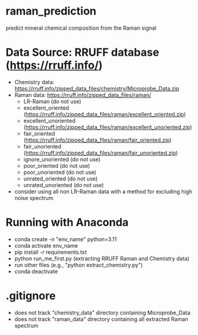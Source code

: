 # raman_prediction
predict mineral chemical composition from the Raman signal

# Data Source: RRUFF database (https://rruff.info/)
- Chemistry data: https://rruff.info/zipped_data_files/chemistry/Microprobe_Data.zip
- Raman data: https://rruff.info/zipped_data_files/raman/
  - LR-Raman (do not use)
  - excellent_oriented (https://rruff.info/zipped_data_files/raman/excellent_oriented.zip)
  - excellent_unoriented (https://rruff.info/zipped_data_files/raman/excellent_unoriented.zip)
  - fair_oriented (https://rruff.info/zipped_data_files/raman/fair_oriented.zip)
  - fair_unoriented (https://rruff.info/zipped_data_files/raman/fair_unoriented.zip)
  - ignore_unoriented (do not use)
  - poor_oriented (do not use)
  - poor_unoriented (do not use)
  - unrated_oriented (do not use)
  - unrated_unoriented (do not use)
 - consider using all non LR-Raman data with a method for excluding high noise spectrum

# Running with Anaconda
- conda create -n "env_name" python=3.11
- conda activate env_name
- pip install -r requirements.txt
- python run_me_first.py (extracting RRUFF Raman and Chemistry data)
- run other files (e.g., "python extract_chemistry.py")
- conda deactivate

# .gitignore
- does not track "chemistry_data" directory containing Microprobe_Data
- does not track "raman_data" directory containing all extracted Raman spectrum
